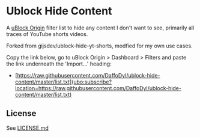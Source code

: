 # Ublock Hide Content

A [uBlock Origin](https://github.com/gorhill/uBlock) filter list to hide any content I don't want to see, primarily all traces of YouTube shorts videos.

Forked from gijsdev/ublock-hide-yt-shorts, modfied for my own use cases.

Copy the link below, go to uBlock Origin > Dashboard > Filters and paste the link underneath the 'Import...' heading:
- [https://raw.githubusercontent.com/DaffoDyl/ublock-hide-content/master/list.txt](ubo:subscribe?location=https://raw.githubusercontent.com/DaffoDyl/ublock-hide-content/master/list.txt)

## License

See [LICENSE.md](https://github.com/DaffoDyl/ublock-hide-content/blob/master/LICENSE.md)
